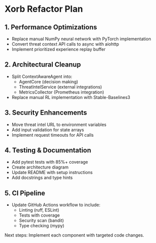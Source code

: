 # Xorb Refactor Plan

##  1. Performance Optimizations
- Replace manual NumPy neural network with PyTorch implementation
- Convert threat context API calls to async with aiohttp
- Implement prioritized experience replay buffer

##  2. Architectural Cleanup
- Split ContextAwareAgent into:
  - AgentCore (decision making)
  - ThreatIntelService (external integrations)
  - MetricsCollector (Prometheus integration)
- Replace manual RL implementation with Stable-Baselines3

##  3. Security Enhancements
- Move threat intel URL to environment variables
- Add input validation for state arrays
- Implement request timeouts for API calls

##  4. Testing & Documentation
- Add pytest tests with 85%+ coverage
- Create architecture diagram
- Update README with setup instructions
- Add docstrings and type hints

##  5. CI Pipeline
- Update GitHub Actions workflow to include:
  - Linting (ruff, ESLint)
  - Tests with coverage
  - Security scan (bandit)
  - Type checking (mypy)

Next steps: Implement each component with targeted code changes.